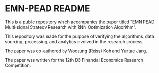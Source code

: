 # EMN-PEAD README

This is a public repository which accompanies the paper titled "EMN PEAD Multi-signal Strategy Research  with RNN Optimization Algorithm".

This repository was made for the purpose of verifying the algorithms, data sourcing, processing, and analytics involved in the research process.

The paper was co-authored by Woosung (Reiss) Koh and Yuntae Jang.

The paper was written for the 12th DB Financial Economics Research Competition.
